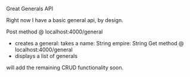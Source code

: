 Great Generals API

Right now I have a basic general api, by design.

Post method @ localhost:4000/general
- creates a general: takes a name: String empire: String
Get method @ localhost:4000/general
- displays a list of generals


will add the remaining CRUD functionality soon.
